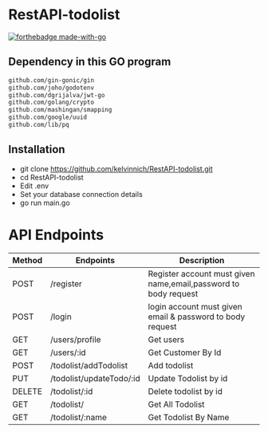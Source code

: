 # RestAPI-todolist
[![forthebadge made-with-go](http://ForTheBadge.com/images/badges/made-with-go.svg)](https://go.dev/)

## Dependency in this GO program
```sh
github.com/gin-gonic/gin
github.com/joho/godotenv
github.com/dgrijalva/jwt-go
github.com/golang/crypto
github.com/mashingan/smapping
github.com/google/uuid
github.com/lib/pq
```

## Installation

* git clone https://github.com/kelvinnich/RestAPI-todolist.git
* cd RestAPI-todolist
* Edit .env
* Set your database connection details
* go run main.go
 
# API Endpoints

| Method | Endpoints |    Description     |
| ------ | ------ | ------- |
| POST | /register | Register account must given name,email,password to body request
| POST | /login | login account must given email & password to body request
| GET | /users/profile | Get users
| GET |  /users/:id | Get Customer By Id
| POST | /todolist/addTodolist | Add todolist
| PUT | /todolist/updateTodo/:id | Update Todolist by id
| DELETE | /todolist/:id | Delete todolist by id
| GET | /todolist/ | Get All Todolist
| GET | /todolist/:name | Get Todolist By Name
